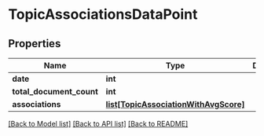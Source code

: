 # TopicAssociationsDataPoint

## Properties
Name | Type | Description | Notes
------------ | ------------- | ------------- | -------------
**date** | **int** |  | [optional] 
**total_document_count** | **int** |  | [optional] 
**associations** | [**list[TopicAssociationWithAvgScore]**](TopicAssociationWithAvgScore.md) |  | [optional] 

[[Back to Model list]](../README.md#documentation-for-models) [[Back to API list]](../README.md#documentation-for-api-endpoints) [[Back to README]](../README.md)


